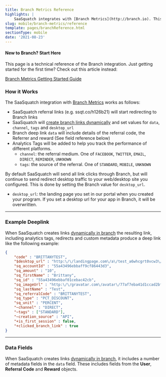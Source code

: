 ```yaml
---
title: Branch Metrics Reference
highlights: |
    SaaSquatch integrates with [Branch Metrics](http://branch.io). This technical reference explains the specifics fields, features, API calls and functionality that is used in the integration.
slug: mobile/branch-metrics/reference
template: pages/branchReference.html
sectionType: mobile
date: '2021-08-23'
---
```




<div class="bs-callout bs-callout-warning">
  <h4>New to Branch? Start Here</h4>
  This page is a technical reference of the Branch integration. Just getting started for the first time? Check out this 
  article instead:
  
  [Branch Metrics Getting Started Guide](/mobile/branch-metrics)
</div>

### How it Works

The SaaSquatch integration with [Branch Metrics](http://branch.io) works as follows:

 - SaaSquatch referral links (e.g. ssqt.co/h126b21) will start redirecting to Branch links
 - SaaSquatch will [create branch links dynamically](https://help.branch.io/using-branch/docs/creating-a-deep-link) and set values for `data`, `channel`, `tags` and `desktop_url`
 - Branch deep link `data` will include details of the referral code, the Referrer and reward (See field reference below)
 - Analytics Tags will be added to help you track the performance of different platforms.
	 - `channel`: the referral medium. One of `FACEBOOK`, `TWITTER`, `EMAIL`, `DIRECT`, `REMINDER`, `UNKNOWN`  
	 - `tags`: the source of the referral. One of `STANDARD`, `MOBILE`, `UNKNOWN`  


By default SaaSquatch will send all link clicks through Branch, but will continue to send redirect desktop traffic to your web/desktop site you configured. This is done by 
setting the Branch value for `desktop_url`.

 - `desktop_url`: the landing page you set in our portal when you created your program. If you set a desktop url for your app in Branch, it will be overwritten.


---


### Example Deeplink

When SaaSquatch creates links [dynamically in branch](https://help.branch.io/using-branch/docs/creating-a-deep-link) the resulting link, including analytics tags, redirects and
custom metadata produce a deep link like the following example:

```json
{
    "code" : "BRITTANYTEST",
	"$desktop_url" : "http:\/\/landingpage.com\/a\/test_a6whcgrt0vcw3\/widgets\/referral?code=BRITTANYTEST&referralMedium=DIRECT&referralSource=STANDARD",
	"sq_accountId" : "55a43496ebbaff9cf86443d3",
	"sq_amount" : "10",
	"sq_firstName" : "Brittany",
	"sq_id" : "55a43496ebbaf01cebac42cb",
	"sq_imageUrl" : "http:\/\/gravatar.com\/avatar\/77af7eba41d1ccad2bf2c13704637c25?d=mm",
	"sq_lastName" : "Test",
	"sq_referralCode" : "BRITTANYTEST",
	"sq_type" : "PCT_DISCOUNT",
	"sq_unit" : "PERCENT",
	"~channel" : "DIRECT",
	"~tags" : ["STANDARD"],
	"~creation_source" : "API",
	"+is_first_session" : false,
	"+clicked_branch_link" : true
}
```



---



  
### Data Fields

When SaaSquatch creates links [dynamically in branch](https://dev.branch.io/references/http_api/#creating-a-deep-linking-url/), it includes a number of metadata fields in the `data` field.
These includes fields from the **User**, **Referral Code** and **Reward** objects.
